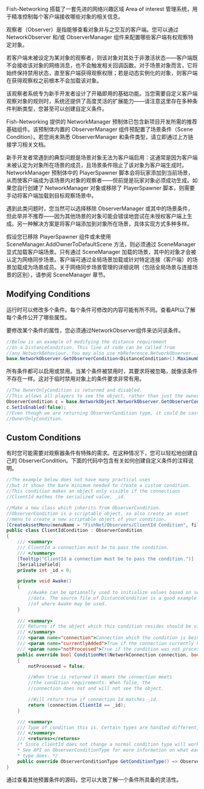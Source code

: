 Fish-Networking 搭载了一套先进的网络兴趣区域 Area of interest 管理系统，用于精准控制每个客户端接收哪些对象的相关信息。

观察者（Observer）是指能够查看对象并与之交互的客户端。您可以通过 NetworkObserver 和/或 ObserverManager 组件来配置哪些客户端有权观察特定对象。

若客户端未被设定为某对象的观察者，则该对象对其处于非激活状态——客户端既不会接收该对象的网络消息，也不会触发相关回调函数。对于场景对象而言，它将始终保持禁用状态，直至客户端获得观察权限；若是动态实例化的对象，则客户端在获得观察权之前根本不会加载该对象。

该观察者系统专为新手开发者设计了开箱即用的基础功能。当您需要自定义客户端观察对象的规则时，系统还提供了高度灵活的扩展能力——请注意这里存在多种条件判断类型，您甚至可以创建自定义条件。

Fish-Networking 提供的 NetworkManager 预制体已包含新项目开发所需的推荐基础组件。该预制体内置的 ObserverManager 组件预配置了场景条件（Scene Condition）。若您尚未熟悉 ObserverManager 和条件类型，请立即通过上方链接学习相关文档。

新手开发者常遇到的典型问题是场景对象无法为客户端启用：这通常是因为客户端未被认定为对象所在场景的成员，且场景条件阻止了该对象为客户端生成时。NetworkManager 预制体中的 PlayerSpawner 脚本会将玩家添加到当前场景，从而使客户端成为该场景内对象的观察者——但前提是玩家对象必须成功生成。如果您自行创建了 NetworkManager 对象或移除了 PlayerSpawner 脚本，则需要手动将客户端加载到目标观察场景中。

遇到此类问题时，您当然可以选择移除 ObserverManager 或其中的场景条件，但此举并不推荐——因为其他场景的对象可能会错误地尝试在未授权客户端上生成。另一种解决方案是将客户端添加到对象所在场景，具体实现方式多种多样。

假设您已移除 PlayerSpawner 组件或未使用 SceneManager.AddOwnerToDefaultScene 方法，则必须通过 SceneManager 显式加载客户端场景。只有通过 SceneManager 加载的场景，其中的对象才会被认定为网络同步场景。客户端可通过全局场景加载或针对特定连接（客户端）的场景加载成为场景成员。关于网络同步场景管理的详细说明（包括全局场景与连接场景的区别），请参阅 SceneManager 章节。

## Modifying Conditions

运行时可以修改多个条件。每个条件可修改的内容可能有所不同。查看API以了解每个条件公开了哪些属性。

要修改某个条件的属性，您必须通过NetworkObserver组件来访问该条件。

```C#
//Below is an example of modifying the distance requirement
//on a DistanceCondition. This line of code can be called from
//any NetworkBehaviour. You may also use nbReference.NetworkObserver...
base.NetworkObserver.GetObserverCondition<DistanceCondition>().MaximumDistance = 10f;
```

所有条件都可以启用或禁用。当某个条件被禁用时，其要求将被忽略，就像该条件不存在一样。这对于临时禁用对象上的条件要求非常有用。

```C#
//The OwnerOnlyCondition is returned and disabled.
//This allows all players to see the object, rather than just the owner.
ObserverCondition c = base.NetworkObject.NetworkObserver.GetObserverCondition<OwnerOnlyCondition>();
c.SetIsEnabled(false);
//Even though we are returning ObserverCondition type, it could be casted to
//OwnerOnlyCondition.
```

## Custom Conditions

有时您可能需要对观察器条件有特殊的需求。在这种情况下，您可以轻松地创建自己的 ObserverCondition。下面的代码中包含有关如何创建自定义条件的注释说明。

```C#
//The example below does not have many practical uses
//but it shows the bare minimum needed to create a custom condition.
//This condition makes an object only visible if the connections
//ClientId mathes the serialized value, _id.

//Make a new class which inherits from ObserverCondition.
//ObserverCondition is a scriptable object, so also create an asset
//menu to create a new scriptable object of your condition.
[CreateAssetMenu(menuName = "FishNet/Observers/ClientId Condition", fileName = "New ClientId Condition")]
public class ClientIdCondition : ObserverCondition
{
    /// <summary>
    /// ClientId a connection must be to pass the condition.
    /// </summary>
    [Tooltip("ClientId a connection must be to pass the condition.")]
    [SerializeField]
    private int _id = 0;

    private void Awake()
    {
        //Awake can be optionally used to initialize values based on serialized
        //data. The source file of DistanceCondition is a good example
        //of where Awake may be used.
    }
    
    /// <summary>
    /// Returns if the object which this condition resides should be visible to connection.
    /// </summary>
    /// <param name="connection">Connection which the condition is being checked for.</param>
    /// <param name="currentlyAdded">True if the connection currently has visibility of this object.</param>
    /// <param name="notProcessed">True if the condition was not processed. This can be used to skip processing for performance. While output as true this condition result assumes the previous ConditionMet value.</param>
    public override bool ConditionMet(NetworkConnection connection, bool currentlyAdded, out bool notProcessed)
    {
        notProcessed = false;

        //When true is returned it means the connection meets
        //the condition requirements. When false, the
        //connection does not and will not see the object.

        //Will return true if connection Id matches _id.
        return (connection.ClientId == _id);
    }

    /// <summary>
    /// Type of condition this is. Certain types are handled different, such as Timed which are checked for changes at timed intervals.
    /// </summary>
    /// <returns></returns>
    /* Since clientId does not change a normal condition type will work.
    * See API on ObserverConditionType for more information on what each
    * type does. */
    public override ObserverConditionType GetConditionType() => ObserverConditionType.Normal;
}
```

通过查看其他预置条件的源码，您可以大致了解一个条件所具备的灵活性。